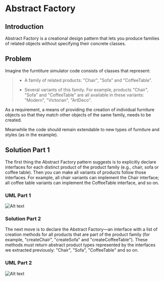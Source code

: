# Abstract Factory

## Introduction

Abstract Factory is a creational design pattern that lets you produce families of related objects without specifying their concrete classes.

## Problem

Imagine the furntiture simulator code consists of classes that represent:

> * A family of related products: "Chair", "Sofa" and "CoffeeTable".
>
> * Several variants of this family. For example, products "Chair", "Sofa" and "CoffeeTable" are all available in these variants: "Modern", "Victorian", "ArtDeco".

As a requirement, a means of providing the creation of individual furniture objects so that they match other objects of the same family, needs to be created.

Meanwhile the code should remain extendable to new types of furniture and styles (as in the example).

## Solution Part 1

The first thing the Abstract Factory pattern suggests is to explicitly declare interfaces for each distinct product of the product family (e.g., chair, sofa or coffee table). Then you can make all variants of products follow those interfaces. For example, all chair variants can implement the Chair interface; all coffee table variants can implement the CoffeeTable interface, and so on.

### UML Part 1

![Alt text](../../../../assests/abstract_factory_pattern_1.svg)

### Solution Part 2

The next move is to declare the Abstract Factory—an interface with a list of creation methods for all products that are part of the product family (for example, "createChair", "createSofa" and "createCoffeeTable"). These methods must return abstract product types represented by the interfaces we extracted previously: "Chair", "Sofa", "CoffeeTable" and so on.

### UML Part 2

![Alt text](../../../../assests/abstract_factory_pattern_%202.svg)
